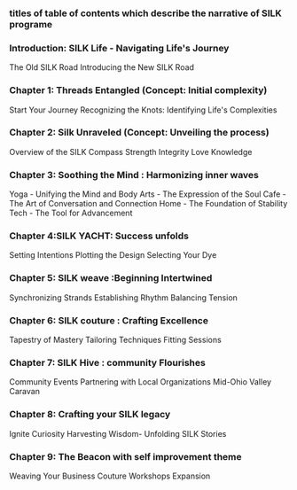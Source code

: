 ### titles of table of contents which describe the narrative of SILK programe 

### Introduction: SILK Life - Navigating Life's Journey
The Old SILK Road
Introducing the New SILK Road
### Chapter 1:   Threads Entangled (Concept: Initial complexity)
Start Your Journey
Recognizing the Knots: Identifying Life's Complexities
### Chapter 2: Silk Unraveled (Concept: Unveiling the process)
Overview of the SILK Compass
Strength
Integrity
Love
Knowledge
### Chapter 3:  Soothing the Mind : Harmonizing inner waves
Yoga - Unifying the Mind and Body
Arts - The Expression of the Soul
Cafe - The Art of Conversation and Connection
Home - The Foundation of Stability
Tech - The Tool for Advancement
### Chapter 4:SILK YACHT: Success unfolds   
Setting Intentions
Plotting the Design
Selecting Your Dye
### Chapter 5: SILK weave :Beginning Intertwined 
Synchronizing Strands
Establishing Rhythm
Balancing Tension
### Chapter 6: SILK couture : Crafting Excellence 
Tapestry of Mastery
Tailoring Techniques
Fitting Sessions
### Chapter 7: SILK Hive : community Flourishes  
Community Events
Partnering with Local Organizations
Mid-Ohio Valley Caravan
### Chapter 8: Crafting your SILK legacy 
Ignite Curiosity
Harvesting Wisdom- Unfolding SILK Stories
### Chapter 9: The Beacon with self improvement theme 
Weaving Your Business 
Couture Workshops Expansion
 
